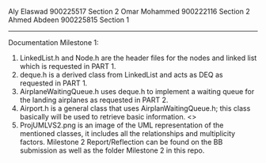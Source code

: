 Aly Elaswad 900225517 Section 2
Omar Mohammed 900222116 Section 2
Ahmed Abdeen 900225815 Section 1


---

Documentation Milestone 1:
1) LinkedList.h and Node.h are the header files for the nodes and linked list which is requested in PART 1.
2) deque.h is a derived class from LinkedList and acts as DEQ as requested in PART 1.
3) AirplaneWaitingQueue.h uses deque.h to implement a waiting queue for the landing airplanes as requested in PART 2.
4) Airport.h is a general class that uses AirplanWaitingQueue.h; this class basically will be used to retrieve basic information. <<EXTRA>>
5) ProjUMLVS2.png is an image of the UML representation of the mentioned classes, it includes all the relationships and multiplicity factors.
Milestone 2 Report/Reflection can be found on the BB submission as well as the folder Milestone 2 in this repo.
